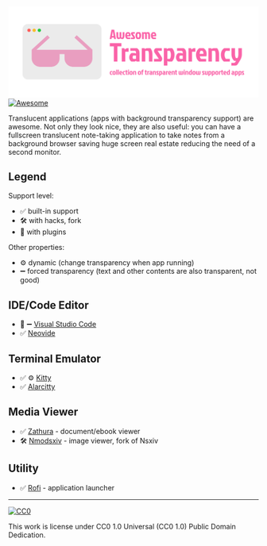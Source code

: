 ![Awesome Transparency](./logo.png)
[![Awesome](https://awesome.re/badge-flat2.svg)](https://awesome.re)

Translucent applications (apps with background transparency support) are awesome. Not only they look nice, they are also useful: you can have a fullscreen translucent note-taking application to take notes from a background browser saving huge screen real estate reducing the need of a second monitor.

## Legend

Support level:

- ✅ built-in support
- 🛠️ with hacks, fork
- 🧩 with plugins

Other properties:

- ⚙️ dynamic (change transparency when app running)
- ➖ forced transparency (text and other contents are also transparent, not good)

## IDE/Code Editor

- 🧩 ➖ [Visual Studio Code](https://code.visualstudio.com/)
- ✅ [Neovide](https://neovide.dev/)

## Terminal Emulator

- ✅ ⚙️ [Kitty](https://sw.kovidgoyal.net/kitty/)
- ✅ [Alarcitty](https://alacritty.org/)

## Media Viewer

- ✅ [Zathura](https://pwmt.org/projects/zathura/) - document/ebook viewer
- 🛠️ [Nmodsxiv](https://github.com/BeyondMagic/nmodsxiv) - image viewer, fork of Nsxiv

## Utility

- ✅ [Rofi](https://davatorium.github.io/rofi/) - application launcher

---

[![CC0](http://mirrors.creativecommons.org/presskit/buttons/88x31/svg/cc-zero.svg)](https://creativecommons.org/publicdomain/zero/1.0/)

This work is license under CC0 1.0 Universal (CC0 1.0) Public Domain Dedication.
